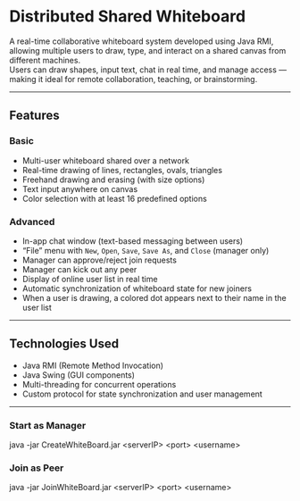 # Distributed Shared Whiteboard

A real-time collaborative whiteboard system developed using Java RMI, allowing multiple users to draw, type, and interact on a shared canvas from different machines.  
Users can draw shapes, input text, chat in real time, and manage access — making it ideal for remote collaboration, teaching, or brainstorming.

---

## Features

### Basic
- Multi-user whiteboard shared over a network
- Real-time drawing of lines, rectangles, ovals, triangles
- Freehand drawing and erasing (with size options)
- Text input anywhere on canvas
- Color selection with at least 16 predefined options

### Advanced
- In-app chat window (text-based messaging between users)
- “File” menu with `New`, `Open`, `Save`, `Save As`, and `Close` (manager only)
- Manager can approve/reject join requests
- Manager can kick out any peer
- Display of online user list in real time
- Automatic synchronization of whiteboard state for new joiners
- When a user is drawing, a colored dot appears next to their name in the user list

---

## Technologies Used

- Java RMI (Remote Method Invocation)
- Java Swing (GUI components)
- Multi-threading for concurrent operations
- Custom protocol for state synchronization and user management

---

### Start as Manager
java -jar CreateWhiteBoard.jar &lt;serverIP&gt; &lt;port&gt; &lt;username&gt;

### Join as Peer
java -jar JoinWhiteBoard.jar &lt;serverIP&gt; &lt;port&gt; &lt;username&gt;
